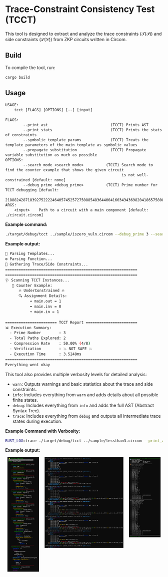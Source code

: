 # Trace-Constraint Consistency Test (TCCT)

This tool is designed to extract and analyze the trace constraints ($`\mathcal{T}(\mathcal{P})`$) and side constraints ($`\mathcal{S}(\mathcal{C})`$) from ZKP circuits written in Circom.

## Build

To compile the tool, run:

```bash
cargo build
```

## Usage

```
USAGE:
    tcct [FLAGS] [OPTIONS] [--] [input]

FLAGS:
        --print_ast                            (TCCT) Prints AST
        --print_stats                          (TCCT) Prints the stats of constraints
        --symbolic_template_params             (TCCT) Treats the template parameters of the main template as symbolic values
        --propagate_substitution               (TCCT) Propagate variable substitution as much as possible
OPTIONS:
        --search_mode <search_mode>          (TCCT) Search mode to find the counter example that shows the given circuit
                                                    is not well-constrained [default: none]
        --debug_prime <debug_prime>          (TCCT) Prime number for TCCT debugging [default:
                                                    21888242871839275222246405745257275088548364400416034343698204186575808495617]
ARGS:
    <input>    Path to a circuit with a main component [default: ./circuit.circom]
```

**Example command:**

```bash
./target/debug/tcct ../sample/iszero_vuln.circom --debug_prime 3 --search_counter_example
```

**Example output:**

```bash
🧩 Parsing Templates...
⚙️ Parsing Function...
🛒 Gathering Trace/Side Constraints...
===========================================================
===========================================================
🩺 Scanning TCCT Instances...
   🚨 Counter Example:
      🔥 UnderConstrained 🔥
      🔍 Assignment Details:
           ➡️ main.out = 1
           ➡️ main.inv = 0
           ➡️ main.in = 1

======================= TCCT Report =======================
📊 Execution Summary:
  - Prime Number        : 3
  - Total Paths Explored: 2
  - Compression Rate    : 50.00% (4/8)
  - Verification        : 💥 NOT SAFE 💥
  - Execution Time      : 3.5248ms
===========================================================
Everything went okay
```

This tool also provides multiple verbosity levels for detailed analysis:

- `warn`: Outputs warnings and basic statistics about the trace and side constraints.
- `info`: Includes everything from `warn` and adds details about all possible finite states.
- `debug`: Includes everything from `info` and adds the full AST (Abstract Syntax Tree).
- `trace`: Includes everything from `debug` and outputs all intermediate trace states during execution.

**Example Command with Verbosity:**

```bash
RUST_LOG=trace ./target/debug/tcct ../sample/lessthan3.circom --print_ast --print_stats
```

**Example output:**

<div style="display: flex; align-items: flex-start; justify-content: space-around;">
  <img src="img/ast.png" alt="AST" style="width: 20%; margin-right: 5px;">
  <img src="img/se.png" alt="Traces" style="width: 50%; margin-right: 5px;">
  <img src="img/result.png" alt="Summary Reports" style="width: 20%;">
</div>


